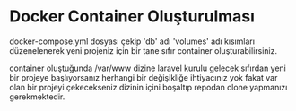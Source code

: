 # Docker Container Oluşturulması

docker-compose.yml dosyası çekip 'db' adı 'volumes' adı kısımları düzenelenerek
yeni projeniz için bir tane sıfır container oluşturabilirsiniz.

container oluştuğunda /var/www dizine laravel kurulu gelecek sıfırdan yeni bir projeye
başlıyorsanız herhangi bir değişikliğe ihtiyacınız yok fakat var olan bir projeyi çekecekseniz dizinin içini boşaltıp repodan clone yapmanızı gerekmektedir.